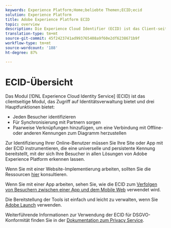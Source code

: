 ```yaml
---
keywords: Experience Platform;Home;beliebte Themen;ECID;ecid
solution: Experience Platform
title: Adobe Experience Platform ECID
topic: overview
description: Die Experience Cloud Identifier (ECID) ist das Client-seitige Modul, das Zugriff auf die Identitätsverwaltung und drei Hauptfunktionen bietet.
translation-type: tm+mt
source-git-commit: 45f2423741ad993765408a9f60e2df6238671b9f
workflow-type: tm+mt
source-wordcount: '188'
ht-degree: 87%

---
```



# ECID-Übersicht

Das Modul [!DNL Experience Cloud Identity Service] (ECID) ist das clientseitige Modul, das Zugriff auf Identitätsverwaltung bietet und drei Hauptfunktionen bietet:

- Jeden Besucher identifizieren
- Für Synchronisierung mit Partnern sorgen
- Paarweise Verknüpfungen hinzufügen, um eine Verbindung mit Offline- oder anderen Kennungen zum Diagramm herzustellen

Zur Identifizierung Ihrer Online-Benutzer müssen Sie Ihre Site oder App mit der ECID instrumentieren, die eine universelle und persistente Kennung bereitstellt, mit der sich Ihre Besucher in allen Lösungen von Adobe Experience Platform erkennen lassen.

Wenn Sie mit einer Website-Implementierung arbeiten, sollten Sie die Ressourcen [hier](https://docs.adobe.com/content/help/de-DE/id-service/using/home.html) konsultieren.

Wenn Sie mit einer App arbeiten, sehen Sie, wie die ECID zum [Verfolgen von Besuchern zwischen einer App und dem Mobile Web](https://docs.adobe.com/content/help/de-DE/mobile-services/ios/sdk-reference-ios/hybrid-app.html) verwendet wird.

Die Bereitstellung der Tools ist einfach und leicht zu verwalten, wenn Sie [Adobe Launch](https://docs.adobe.com/content/help/de-DE/launch/using/overview.html) verwenden.

Weiterführende Informationen zur Verwendung der ECID für DSGVO-Konformität finden Sie in der [Dokumentation zum Privacy Service](../privacy-service/identity-data.md).

